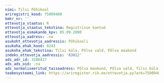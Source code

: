 ```yaml
---
nimi: Tilsi Põhikool
ariregistri_kood: 75009480
kmkr_nr: ''
ettevotja_staatus: R
ettevotja_staatus_tekstina: Registrisse kantud
ettevotja_esmakande_kpv: 05.09.2000
ettevotja_aadress: .na
asukoht_ettevotja_aadressis: Põhikooli
asukoha_ehak_kood: 8243
asukoha_ehak_tekstina: Tilsi küla, Põlva vald, Põlva maakond
indeks_ettevotja_aadressis: '63012'
ads_adr_id: 3186417
ads_ads_oid: .na
ads_normaliseeritud_taisaadress: Põlva maakond, Põlva vald, Tilsi küla, Põhikooli
teabesysteemi_link: https://ariregister.rik.ee/ettevotja.py?ark=75009480&ref=rekvisiidid
---
```

